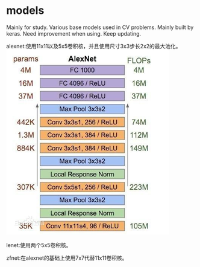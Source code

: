 # models
Mainly for study.
Various base models used in CV problems.
Mainly built by keras.
Need improvement when using.
Keep updating.

alexnet:使用11x11以及5x5卷积核，并且使用尺寸3x3步长2x2的最大池化。
![image](https://github.com/aranpaop/models/blob/master/alexnet.jpg)

lenet:使用两个5x5卷积核。

zfnet:在alexnet的基础上使用7x7代替11x11卷积核。
